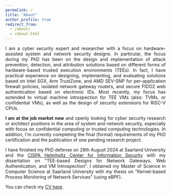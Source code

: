 ```yaml
---
permalink: /
title: "About"
author_profile: true
redirect_from: 
  - /about/
  - /about.html
---
```


<head>
  <style>
      p {
          text-align: justify;
      }
  </style>
</head>

I am a cyber security expert and researcher with a focus on hardware-assisted system and network security designs.
In particular, the focus during my PhD has been on the design and implementation of attack prevention, detection, and attribution solutions based on different forms of hardware-based trusted execution environments (TEEs).
In fact, I have practical experience on designing, implementing, and evaluating solutions based on Intel SGX, Arm TrustZone, and AMD SEV-SNP for per-application firewall policies, isolated network gateway routers, and secure FIDO2 web authentication based on electronic IDs.
Most recently, my focus has extended to virtual machine introspection for TEE VMs (also: TVMs, or confidential VMs), as well as the design of security extensions for RISC-V CPUs.


**I am at the job market now** and openly looking for cyber security research or architect positions in the area of system and network security, especially with focus on confidential computing or trusted computing technologies.
In addition, I'm currently completing the final (formal) requirements of my PhD certification and the publication of one pending research project.


I have finished my PhD defense on 28th August 2024 at Saarland University and the [CISPA Helmholtz Center for Information Security](https://cispa.de/en) with my dissertation on "TEE-based Designs for Network Gateways, Web Authentication, and VM Introspection".
I obtained my Master of Science in Computer Science at Saarland University with my thesis on "Kernel-based Process Monitoring of Network Services" (using eBPF).

You can check my [CV here](https://fa-schwarz.github.io/cv/).